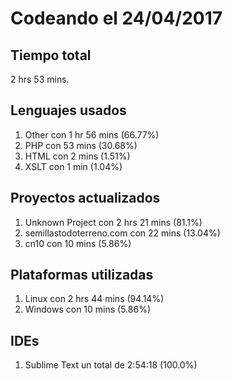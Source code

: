 # Codeando el 24/04/2017

## Tiempo total
2 hrs 53 mins.

## Lenguajes usados
1. Other con 1 hr 56 mins (66.77%)
1. PHP con 53 mins (30.68%)
1. HTML con 2 mins (1.51%)
1. XSLT con 1 min (1.04%)

## Proyectos actualizados
1. Unknown Project con 2 hrs 21 mins (81.1%)
1. semillastodoterreno.com con 22 mins (13.04%)
1. cn10 con 10 mins (5.86%)

## Plataformas utilizadas
1. Linux con 2 hrs 44 mins (94.14%)
1. Windows con 10 mins (5.86%)

## IDEs
1. Sublime Text un total de 2:54:18 (100.0%)

